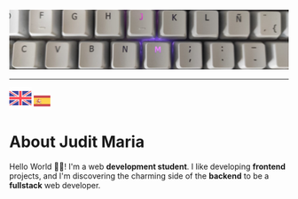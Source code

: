 <!-- README.md code -->

<!-- Cover image | ![alt](link) -->
![imgReadmeCoverByjuditmariaproject](https://github.com/juditmariaproject/juditmariaproject/blob/main/readmeCoverGithub.jpeg)

<hr>

<!-- Languages selector -->
<div align="left" style="border: none;>
  <table>
    <tr>
      <td>
        <a href="https://github.com/juditmariaproject/">
          <img 
            src="https://github.com/juditmariaproject/juditmariaproject/blob/main/united-kingdom.png"
            alt="English"
            width="40"
          >
        </a>
      </td>
      <td>
        <a href="https://github.com/juditmariaproject/juditmariaproject-es">
          <img 
              src="https://github.com/juditmariaproject/juditmariaproject/blob/main/spain.png"
              alt="Español"
              width="30"
          >
        </a>
      </td>
    </tr>
  </table>
</div>

<!--  About me -->
# About Judit Maria
Hello World 👋🏽! I'm a web **development student**. I like developing **frontend** projects, and I'm discovering the charming side of the **backend** to be a **fullstack** web developer.

<!-- Technologies -->

<!-- Projects -->

<!-- Fun facts -->
